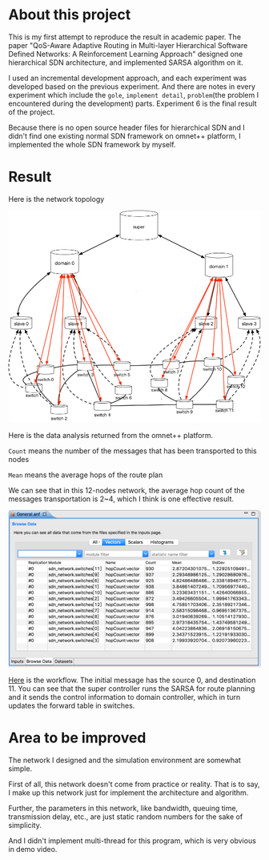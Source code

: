 # About this project

This is my first attempt to reproduce the result in academic paper. The paper "QoS-Aware Adaptive Routing in Multi-layer Hierarchical Software Defined Networks: A Reinforcement Learning Approach" designed one hierarchical SDN architecture, and implemented SARSA algorithm on it. 

I used an incremental development approach, and each experiment was developed based on the previous experiment. And there are notes in every experiment which include the `gole`, `implement detail`, `problem`(the problem I encountered during the development) parts. Experiment 6 is the final result of the project.

Because there is no open source header files for hierarchical SDN and I didn't find one existing normal SDN framework on omnet++ platform, I implemented the whole SDN framework by myself. 

# Result

Here is the network topology 

![](SDN.png)



Here is the data analysis returned from the omnet++ platform. 

`Count` means the number of the messages that has been transported to this nodes

`Mean` means the average hops of the route plan

We can see that in this 12-nodes network, the average hop count of the messages transportation is 2~4, which I think is one effective result. 

![](Analysis.png)



[Here](https://github.com/qhb1001/SDN-Simulation/blob/master/demo.mp4) is the workflow. The initial message has the source 0, and destination 11. You can see that the super controller runs the SARSA for route planning and it sends the control information to domain controller, which in turn updates the forward table in switches. 

# Area to be improved

The network I designed and the simulation environment are somewhat simple. 

First of all, this network doesn't come from practice or reality. That is to say, I make up this network just for implement the architecture and algorithm. 

Further, the parameters in this network, like bandwidth, queuing time, transmission delay, etc., are just static random numbers for the sake of simplicity. 

And I didn't implement multi-thread for this program, which is very obvious in demo video. 
